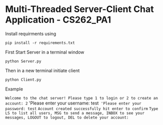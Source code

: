 # Multi-Threaded Server-Client Chat Application - CS262_PA1


Install requirments using

`pip install -r requirements.txt`

First Start Server in a terminal window

`python Server.py`

Then in a new terminal initiate client

`python Client.py`

Example

`Welcome to the chat server! Please type 1 to login or 2 to create an account: 2`
'Please enter your username: test`
'Please enter your password: test`
`Account created successfully hit enter to confirm` 
`Type LS to list all users, MSG to send a message, INBOX to see your messages, LOGOUT to logout, DEL to delete your account:`




